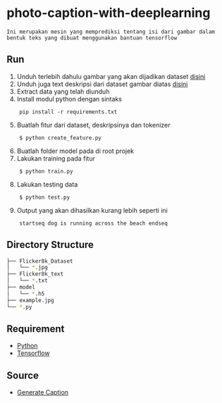 # photo-caption-with-deeplearning
	Ini merupakan mesin yang memprediksi tentang isi dari gambar dalam bentuk teks yang dibuat menggunakan bantuan tensorflow 

## Run
1. Unduh terlebih dahulu gambar yang akan dijadikan dataset [disini](https://github.com/jbrownlee/Datasets/releases/download/Flickr8k/Flickr8k_Dataset.zip)
2. Unduh juga text deskripsi dari dataset gambar diatas [disini](https://github.com/jbrownlee/Datasets/releases/download/Flickr8k/Flickr8k_text.zip)
3. Extract data yang telah diunduh
4. Install modul python dengan sintaks
```
    pip install -r requirements.txt
```
5. Buatlah fitur dari dataset, deskripsinya dan tokenizer
```
	$ python create_feature.py
```
6. Buatlah folder model pada di root projek
7. Lakukan training pada fitur
```
    $ python train.py
```
8. Lakukan testing data 
```
    $ python test.py
```
9. Output yang akan dihasilkan kurang lebih seperti ini
```
    startseq dog is running across the beach endseq
```

## Directory Structure
```bash
├── Flicker8k_Dataset
│   └── *.jpg
├── Flicker8k_text
│   └── *.txt
├── model
│   └── *.h5
├── example.jpg
└── *.py
```

## Requirement
- [Python](https://www.python.org/)
- [Tensorflow](https://www.tensorflow.org/install/source)

## Source
- [Generate Caption](https://machinelearningmastery.com/develop-a-deep-learning-caption-generation-model-in-python/)
